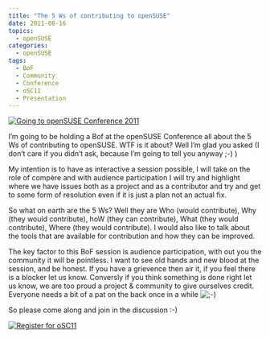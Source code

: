 ```yaml
---
title: "The 5 Ws of contributing to openSUSE"
date: 2011-08-16
topics:
  - openSUSE
categories:
  - openSUSE
tags:
  - BoF
  - Community
  - Conference
  - oSC11
  - Presentation
---
```

[![Going to openSUSE Conference 2011][1]][2]

 [1]: http://static.opensuse.org/promo/osc2011/banner/square-badge.png
 [2]: http://conference.opensuse.org/ "openSUSE Conference 2011"

I’m going to be holding a Bof at the openSUSE Conference all about the 5 Ws of contributing to openSUSE. WTF is it about? Well I’m glad you asked (I don’t care if you didn’t ask, because I’m going to tell you anyway ;-) )

My intention is to have as interactive a session possible, I will take on the role of compère and with audience participation I will try and highlight where we have issues both as a project and as a contributor and try and get to some form of resolution even if it is just a plan not an actual fix.

So what on earth are the 5 Ws? Well they are Who (would contribute), Why (they would contribute), hoW (they can contribute), What (they would contribute), Where (they would contribute). I would also like to talk about the tools that are available for contribution and how they can be improved.

The key factor to this BoF session is audience participation, with out you the community it will be pointless. I want to see old hands and new blood at the session, and be honest. If you have a grievence then air it, if you feel there is a blocker let us know. Conversly if you think something is done right let us know, we are too proud a project & community to give ourselves credit. Everyone needs a bit of a pat on the back once in a while ![;-)][2] 

So please come along and join in the discussion :-)

[![Register for oSC11][5]][6]

 [5]: ../../../images/register.png "Register for oSC11"
 [6]: http://conference.opensuse.org/indico//confRegistrationFormDisplay.py/display?confId=2 "Register for oSC11"
